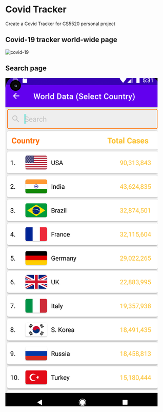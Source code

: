 # Covid Tracker

Create a Covid Tracker for CS5520 personal project 


## Covid-19 tracker world-wide page
![covid-19](/covid-19.png)

## Search page
![search](/search.png)
